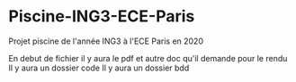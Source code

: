 # Piscine-ING3-ECE-Paris
Projet piscine de l'année ING3 à l'ECE Paris en 2020

En debut de fichier il y aura le pdf et autre doc qu'il demande pour le rendu
Il y aura un dossier code
Il y aura un dossier bdd
